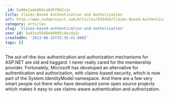 ```yaml
---
_id: 5a88e1aebd6dca0d5f0d2c2c
title: Claims-Based Authentication and Authorization
url: http://www.codeproject.com/Articles/639458/Claims-Based-Authentication-and-Authorization
category: articles
slug: 'claims-based-authentication-and-authorization'
user_id: 5a83ce59d6eb0005c4ecda2c
createdOn: '2013-08-31T15:35:41.000Z'
tags: []
---
```


<div>The out-of-the-box authentication and authorization mechanisms for ASP.NET are old and haggard. I never really cared for the membership provider. Fortunately, Microsoft has developed an alternative for authentication and authorization, with claims-based security, which is now part of the System.IdentityModel namespace. And there are a few very smart people out there who have developed some open source projects which makes it easy to use claims-aware authentication and authorization.</div>
